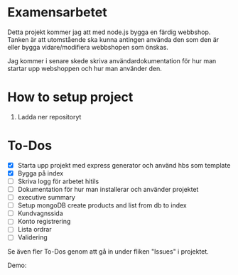 # Examensarbetet

Detta projekt kommer jag att med node.js bygga en färdig webbshop. Tanken är att utomstående ska kunna antingen använda den som den är eller bygga vidare/modifiera webbshopen som önskas. 

Jag kommer i senare skede skriva användardokumentation för hur man startar upp webshoppen och hur man använder den. 

# How to setup project

1. Ladda ner repositoryt

# To-Dos

- [X] Starta upp projekt med express generator och använd hbs som template
- [X] Bygga på index
- [ ] Skriva logg för arbetet hitils
- [ ] Dokumentation för hur man installerar och använder projektet
- [ ] executive summary
- [ ] Setup mongoDB create products and list from db to index
- [ ] Kundvagnssida
- [ ] Konto registrering
- [ ] Lista ordrar
- [ ] Validering

Se även fler To-Dos genom att gå in under fliken "Issues" i projektet. 

Demo:
